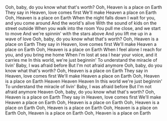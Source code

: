 Ooh, baby, do you know what that's worth?
Ooh, Heaven is a place on Earth
They say in Heaven, love comes first
We'll make Heaven a place on Earth
Ooh, Heaven is a place on Earth
When the night falls down
I wait for you, and you come around
And the world's alive
With the sound of kids on the street outside
When you walk into the room
You pull me close, and we start to move
And we're spinnin' with the stars above
And you lift me up in a wave of love
Ooh, baby, do you know what that's worth?
Ooh, Heaven is a place on Earth
They say in Heaven, love comes first
We'll make Heaven a place on Earth
Ooh, Heaven is a place on Earth
When I feel alone
I reach for you, and you bring me home
When I'm lost at sea
I hear your voice, and it carries me
In this world, we're just beginnin'
To understand the miracle of livin'
Baby, I was afraid before
But I'm not afraid anymore
Ooh, baby, do you know what that's worth?
Ooh, Heaven is a place on Earth
They say in Heaven, love comes first
We'll make Heaven a place on Earth
Ooh, Heaven is a place on Earth
Heaven
Heaven
Heaven
In this world we're just beginnin'
To understand the miracle of livin'
Baby, I was afraid before
But I'm not afraid anymore
Heaven
Ooh, baby, do you know what that's worth?
Ooh, Heaven is a place on Earth
They say in Heaven, love comes first
We'll make Heaven a place on Earth
Ooh, Heaven is a place on Earth
Ooh, Heaven is a place on Earth
Ooh, Heaven is a place on Earth
Ooh, Heaven is a place on Earth
Ooh, Heaven is a place on Earth
Ooh, Heaven is a place on Earth
